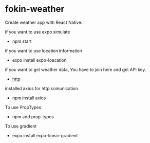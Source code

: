 # fokin-weather

Create weather app with React Native.

if you want to use expo simulate
- npm start

if you want to use location information
- expo install expo-loacation

if you want to get weather data, You have to join here and get API key. 
- [http](https://openweathermap.org/)

installed axios for http comunication
- npm install axios

To use PropTypes
- npm add prop-types

To use gradient
- expo install expo-linear-gradient 